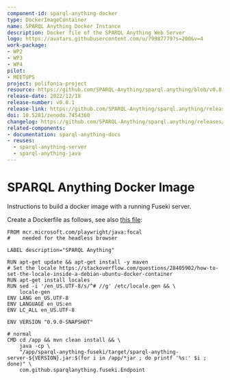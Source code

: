 ```yaml
---
component-id: sparql-anything-docker
type: DockerImageContainer
name: SPARQL Anything Docker Instance
description: Docker file of the SPARQL Anything Web Server
logo: https://avatars.githubusercontent.com/u/79987779?s=200&v=4
work-package:
- WP2
- WP3
- WP4
pilot:
- MEETUPS
project: polifonia-project
resource: https://github.com/SPARQL-Anything/sparql.anything/blob/v0.8-DEV/Dockerfile.development
release-date: 2022/12/18
release-number: v0.8.1
release-link: https://github.com/SPARQL-Anything/sparql.anything/releases/tag/v0.8.1
doi: 10.5281/zenodo.7454360
changelog: https://github.com/SPARQL-Anything/sparql.anything/releases/tag/v0.8.1
related-components:
- documentation: sparql-anything-docs
- reuses:
  - sparql-anything-server
  - sparql-anything-java
---
```


# SPARQL Anything Docker Image

Instructions to build a docker image with a running Fuseki server. 

Create a Dockerfile as follows, see also [this file](https://github.com/SPARQL-Anything/sparql.anything/blob/v0.8-DEV/Dockerfile.development):

```
FROM mcr.microsoft.com/playwright/java:focal
#    needed for the headless browser

LABEL description="SPARQL Anything"

RUN apt-get update && apt-get install -y maven
# Set the locale https://stackoverflow.com/questions/28405902/how-to-set-the-locale-inside-a-debian-ubuntu-docker-container
RUN apt-get install locales
RUN sed -i '/en_US.UTF-8/s/^# //g' /etc/locale.gen && \
    locale-gen
ENV LANG en_US.UTF-8
ENV LANGUAGE en_US:en
ENV LC_ALL en_US.UTF-8

ENV VERSION "0.9.0-SNAPSHOT"

# normal
CMD cd /app && mvn clean install && \
    java -cp \
    "/app/sparql-anything-fuseki/target/sparql-anything-server-${VERSION}.jar:$(for i in /app/*jar ; do printf '%s:' $i ; done)" \
    com.github.sparqlanything.fuseki.Endpoint
```